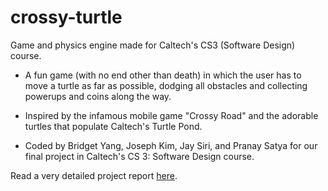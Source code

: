 # crossy-turtle
Game and physics engine made for Caltech's CS3 (Software Design) course.

- A fun game (with no end other than death) in which the user has to move a turtle as far as possible, dodging all obstacles and collecting powerups and coins along the way.

- Inspired by the infamous mobile game "Crossy Road" and the adorable turtles that populate Caltech's Turtle Pond.

- Coded by Bridget Yang, Joseph Kim, Jay Siri, and Pranay Satya for our final project in Caltech's CS 3: Software Design course.

Read a very detailed project report [here](https://docs.google.com/document/d/1eU0A6Cymmo2hxkLCty_bwjAHH05nrSkhn6JZ8b4gR5M/edit?usp=sharing).
